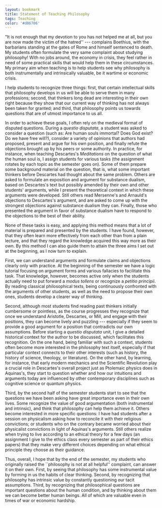 ```yaml
---
layout: bookmark
title: Statement of Teaching Philosophy
tags: Teaching
color: '#d06706'
---
```


"It is not enough that my devotion to you has not helped me at all, but you are now made the victim of the hatred'' --- complains Boethius, with the barbarians standing at the gates of Rome and himself sentenced to death. My students often formulate the very same complaint about studying philosophy! With no jobs around, the economy in crisis, they feel rather in need of some practical skills that would help them in these circumstances.
My primary aim when teaching is to help students see why philosophy is both instrumentally and intrinsically valuable, be it wartime or economic crisis.

I help students to recognize three things: first, that certain intellectual skills that philosophy develops in us will be able to serve them in many professions; second, that thinkers long dead are interesting in their own right because they show that our current way of thinking has not always been taken for granted; and third, that philosophy points us towards questions that are of utmost importance to us all.

In order to achieve these goals, I often rely on the medieval format of disputed questions. During a *questio disputata*, a student was asked to consider a question (such as:  Are human souls immortal? Does God exist? Do we have free will?), consider a variety of opinions that authors had proposed, present and argue for his own position, and finally refute the objections brought up by his peers or some authority. In practice, for instance, when teaching Descartes's *Meditations* on the question of what the human soul is, I assign students for various tasks (the assignment rotates by each topic as the semester goes on). Some of them prepare some background material on the question, that is, what some important thinkers before Descartes had thought about the same problem. Others are asked to formulate an exposition and argument for substance dualism, based on Descartes's text but possibly amended by their own and other students' arguments, while I present the theoretical context in which these arguments were developed. Still others read Mersenne's and Arnauld's objections to Descartes's argument, and are asked to come up with the strongest objections against substance dualism they can. Finally, those who presented the argument in favor of substance dualism have to respond to the objections to the best of their ability.

None of these tasks is easy, and applying this method means that a lot of material is prepared and presented by the students. I have found, however, that they often learn more effectively from each other than from a plain lecture, and that they regard the knowledge acquired this way more as their own. By this method I can also guide them to attain the three aims I set out at the beginning, as I now turn to explain.

First, we can understand arguments and formulate claims and objections clearly only with practice. At the beginning of the semester we have a logic tutorial focusing on argument forms and various fallacies to facilitate this task. That knowledge, however, becomes active only when the students actually need to put forward a *modus tollens* or recognize a *petitio principii*. By reading classical philosophical texts, being continuously confronted with the arguments of other students, as well as the need to propose their own ones, students develop a clearer way of thinking.

Second, although most students find reading past thinkers initially cumbersome or pointless, as the course progresses they recognize that once we understand Aristotle, Descartes, or Mill, and engage with their positions, they can become lively and puzzling --- especially if they seem to provide a good argument for a position that contradicts our own assumptions. Before starting a *questio disputata* unit, I give a detailed historical context for the author to be discussed, which facilitates this recognition. On the one hand, being familiar with such a context, students often become more interested in the philosophy text itself, especially if that particular context connects to their other interests (such as history, the history of science, theology, or literature). On the other hand, by learning, for instance, that early modern mechanics and the Scientific Revolution play a crucial role in Descartes's overall project just as Ptolemaic physics does in  Aquinas's, they start to question whether and how our intuitions and arguments today are influenced by other contemporary disciplines such as cognitive science or quantum physics.

Third, by the second half of the semester students start to see that the questions we have been asking have great importance even in their own lives. Some recognize the value of good argumentation (both instrumental and intrinsic), and think that philosophy can help them achieve it. Others become interested in more specific questions: I have had students after a session on physicalism asking how to reconcile it with their religious convictions; or students who on the contrary became worried about their physicalist convictions in light of Aquinas's arguments. Still others realize when trying to live according to an ethical theory for a few days (an assignment I give to the ethics class every semester as part of their ethics papers) that they make very different choices depending on what ethical principle they choose as their guidance.

Thus, overall, I hope that by the end of the semester, my students who originally raised the ``philosophy is not at all helpful'' complaint, can answer it on their own. First, by seeing that philosophy has some instrumental value by forming in us the habits of clear thinking. Second, by recognizing that philosophy has intrinsic value by constantly questioning our tacit assumptions. Third, by recognizing that philosophical questions are important questions about the human condition, and by thinking about them we can become better human beings. All of which are valuable even in times of war or economic hardship.
